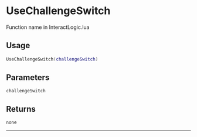 # UseChallengeSwitch
Function name in InteractLogic.lua
## Usage
```lua
UseChallengeSwitch(challengeSwitch)
```
## Parameters
`challengeSwitch`
## Returns
`none`

---